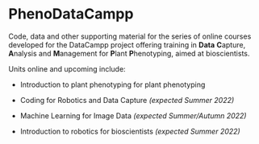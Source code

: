 # PhenoDataCampp

Code, data and other supporting material for the series of online courses developed for the DataCampp project offering training in **Data** **C**apture, **A**nalysis and **M**anagement for **P**lant **P**henotyping, aimed at bioscientists.



Units online and upcoming include:

* Introduction to plant phenotyping for plant phenotyping

* Coding for Robotics and Data Capture *(expected Summer 2022)*

* Machine Learning for Image Data *(expected Summer/Autumn 2022)*

* Introduction to robotics for bioscientists *(expected Summer 2022)*
